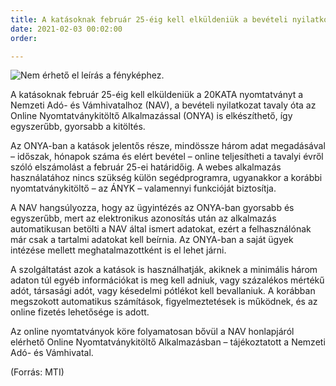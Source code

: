 ```yaml
---
title: A katásoknak február 25-éig kell elküldeniük a bevételi nyilatkozatot
date: 2021-02-03 00:02:00
order: 

---
```

![Nem érhető el leírás a fényképhez.](https://scontent-vie1-1.xx.fbcdn.net/v/t1.6435-9/146259703_1144541009312069_3534807727857585818_n.png?_nc_cat=108&ccb=1-3&_nc_sid=730e14&_nc_ohc=cy2MvOlL1joAX8rmpTi&_nc_ht=scontent-vie1-1.xx&oh=8aec90a1507e0f15d1d2e94cc2ff68b3&oe=60D20CF1)

A katásoknak február 25-éig kell elküldeniük a 20KATA nyomtatványt a Nemzeti Adó- és Vámhivatalhoz (NAV), a bevételi nyilatkozat tavaly óta az Online Nyomtatványkitöltő Alkalmazással (ONYA) is elkészíthető, így egyszerűbb, gyorsabb a kitöltés.

Az ONYA-ban a katások jelentős része, mindössze három adat megadásával – időszak, hónapok száma és elért bevétel – online teljesítheti a tavalyi évről szóló elszámolást a február 25-ei határidőig. A webes alkalmazás használatához nincs szükség külön segédprogramra, ugyanakkor a korábbi nyomtatványkitöltő – az ÁNYK – valamennyi funkcióját biztosítja.

A NAV hangsúlyozza, hogy az ügyintézés az ONYA-ban gyorsabb és egyszerűbb, mert az elektronikus azonosítás után az alkalmazás automatikusan betölti a NAV által ismert adatokat, ezért a felhasználónak már csak a tartalmi adatokat kell beírnia. Az ONYA-ban a saját ügyek intézése mellett meghatalmazottként is el lehet járni.

A szolgáltatást azok a katások is használhatják, akiknek a minimális három adaton túl egyéb információkat is meg kell adniuk, vagy százalékos mértékű adót, társasági adót, vagy késedelmi pótlékot kell bevallaniuk. A korábban megszokott automatikus számítások, figyelmeztetések is működnek, és az online fizetés lehetősége is adott.

Az online nyomtatványok köre folyamatosan bővül a NAV honlapjáról elérhető Online Nyomtatványkitöltő Alkalmazásban – tájékoztatott a Nemzeti Adó- és Vámhivatal.

(Forrás: MTI)